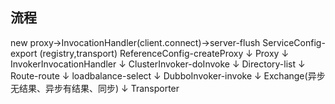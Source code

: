 ## 流程
new proxy->InvocationHandler(client.connect)->server-flush
ServiceConfig-export
(registry,transport)
ReferenceConfig-createProxy
↓
Proxy
↓
InvokerInvocationHandler
↓
ClusterInvoker-doInvoke
↓
Directory-list
↓
Route-route
↓
loadbalance-select 
↓
DubboInvoker-invoke
↓
Exchange(异步无结果、异步有结果、同步)
↓
Transporter